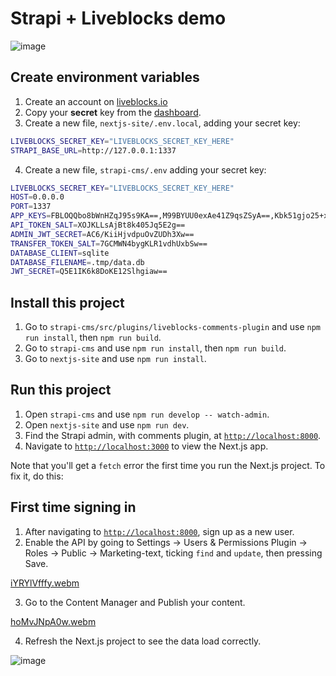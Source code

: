 # Strapi + Liveblocks demo

![image](https://github.com/liveblocks/strapi-demo/assets/33033422/b02be364-8ea7-42a1-b813-ee14f94ce9e9)

## Create environment variables

1. Create an account on [liveblocks.io](https://liveblocks.io/dashboard)
2. Copy your **secret** key from the
  [dashboard](https://liveblocks.io/dashboard/apikeys).
3. Create a new file, `nextjs-site/.env.local`, adding your secret key:
```bash
LIVEBLOCKS_SECRET_KEY="LIVEBLOCKS_SECRET_KEY_HERE"
STRAPI_BASE_URL=http://127.0.0.1:1337
```
4. Create a new file, `strapi-cms/.env` adding your secret key:
```bash
LIVEBLOCKS_SECRET_KEY="LIVEBLOCKS_SECRET_KEY_HERE"
HOST=0.0.0.0
PORT=1337
APP_KEYS=FBLOQQbo8bWnHZqJ95s9KA==,M99BYUU0exAe41Z9qsZSyA==,Kbk51gjo25+xicjl3fNCFQ==,uTOxT189fqv0m2EEmXyAyg==
API_TOKEN_SALT=XOJKLLsAjBt8k405Jq5E2g==
ADMIN_JWT_SECRET=AC6/KiiHjvdpuOvZUDh3Xw==
TRANSFER_TOKEN_SALT=7GCMWN4bygKLR1vdhUxbSw==
DATABASE_CLIENT=sqlite
DATABASE_FILENAME=.tmp/data.db
JWT_SECRET=Q5E1IK6k8DoKE12Slhgiaw==
```

## Install this project

1. Go to `strapi-cms/src/plugins/liveblocks-comments-plugin` and use `npm run install`, then `npm run build`.
2. Go to `strapi-cms` and use `npm run install`, then `npm run build`.
3. Go to `nextjs-site` and use `npm run install`.

## Run this project

1. Open `strapi-cms` and use `npm run develop -- watch-admin`. 
2. Open `nextjs-site` and use `npm run dev`.
3. Find the Strapi admin, with comments plugin, at [`http://localhost:8000`](http://localhost:8000).
4. Navigate to [`http://localhost:3000`](http://localhost:3000) to view the Next.js app.

Note that you'll get a `fetch` error the first time you run the Next.js project. To fix it, do this:

## First time signing in

1. After navigating to [`http://localhost:8000`](http://localhost:8000), sign up as a new user.
2. Enable the API by going to Settings → Users & Permissions Plugin → Roles → Public → Marketing-text, ticking `find` and `update`, then pressing Save.

[iYRYlVfffy.webm](https://github.com/liveblocks/strapi-demo/assets/33033422/438ff596-485f-4916-a519-550a393c7e3e)

3. Go to the Content Manager and Publish your content.

[hoMvJNpA0w.webm](https://github.com/liveblocks/strapi-demo/assets/33033422/1716eb65-4a87-4873-86ad-5eafca4beb30)

4. Refresh the Next.js project to see the data load correctly.

![image](https://github.com/liveblocks/strapi-demo/assets/33033422/b02be364-8ea7-42a1-b813-ee14f94ce9e9)

